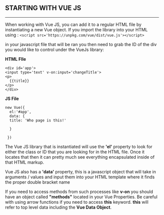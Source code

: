 ## STARTING WITH VUE JS

---

When working with Vue JS, you can add it to a regular HTML file by instantiating a new Vue object. If you import the library into your HTML using : `<script src='https://unpkg.com/vue/dist/vue.js'></script>`

in your javascript file that will be ran you then need to grab the ID of the div you would like to control under the VueJs library: 

**HTML FIle**

```
<div id='app'>
<input type='text' v-on:input='changeTitle'>
<p>
  {{title}}
</p>
</div>
```

**JS File**

```
new Vue({
  el:'#app',
  data: {
  title: 'Who page is this!'
  
  }
 
 })
```
The Vue JS library that is instantiated will use the **'el'** property to look for either the class or ID that you are looking for in the HTML file. Once it locates that then it can pretty much see everything encapsulated inside of that HTML markup. 

Vue JS also has a **'data'** property, this is a javascript object that will take in arguments / values and input them into your HTML template where it finds the proper double bracket name

If you need to access methods from such processes like **v-on** you should have an object called **"methods"** located in your Vue Properties. Be careful with using arrow functions if you need to access **this** keyword. **this** will refer to top level data including the **Vue Data Object**. 
